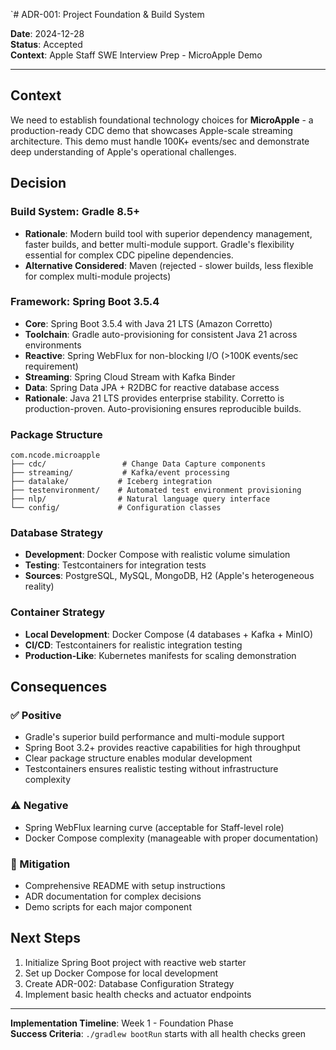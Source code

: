 `# ADR-001: Project Foundation & Build System

**Date**: 2024-12-28  
**Status**: Accepted  
**Context**: Apple Staff SWE Interview Prep - MicroApple Demo

---

## Context

We need to establish foundational technology choices for **MicroApple** - a production-ready CDC demo that showcases Apple-scale streaming architecture. This demo must handle 100K+ events/sec and demonstrate deep understanding of Apple's operational challenges.

## Decision

### Build System: **Gradle 8.5+**
- **Rationale**: Modern build tool with superior dependency management, faster builds, and better multi-module support. Gradle's flexibility essential for complex CDC pipeline dependencies.
- **Alternative Considered**: Maven (rejected - slower builds, less flexible for complex multi-module projects)

### Framework: **Spring Boot 3.5.4**
- **Core**: Spring Boot 3.5.4 with Java 21 LTS (Amazon Corretto)
- **Toolchain**: Gradle auto-provisioning for consistent Java 21 across environments
- **Reactive**: Spring WebFlux for non-blocking I/O (>100K events/sec requirement)
- **Streaming**: Spring Cloud Stream with Kafka Binder
- **Data**: Spring Data JPA + R2DBC for reactive database access
- **Rationale**: Java 21 LTS provides enterprise stability. Corretto is production-proven. Auto-provisioning ensures reproducible builds.

### Package Structure
```
com.ncode.microapple
├── cdc/                 # Change Data Capture components
├── streaming/           # Kafka/event processing 
├── datalake/           # Iceberg integration
├── testenvironment/    # Automated test environment provisioning
├── nlp/                # Natural language query interface
└── config/             # Configuration classes
```

### Database Strategy
- **Development**: Docker Compose with realistic volume simulation
- **Testing**: Testcontainers for integration tests
- **Sources**: PostgreSQL, MySQL, MongoDB, H2 (Apple's heterogeneous reality)

### Container Strategy
- **Local Development**: Docker Compose (4 databases + Kafka + MinIO)
- **CI/CD**: Testcontainers for realistic integration testing
- **Production-Like**: Kubernetes manifests for scaling demonstration

## Consequences

### ✅ Positive
- Gradle's superior build performance and multi-module support
- Spring Boot 3.2+ provides reactive capabilities for high throughput
- Clear package structure enables modular development
- Testcontainers ensures realistic testing without infrastructure complexity

### ⚠️ Negative  
- Spring WebFlux learning curve (acceptable for Staff-level role)
- Docker Compose complexity (manageable with proper documentation)

### 🔄 Mitigation
- Comprehensive README with setup instructions
- ADR documentation for complex decisions
- Demo scripts for each major component

## Next Steps
1. Initialize Spring Boot project with reactive web starter
2. Set up Docker Compose for local development
3. Create ADR-002: Database Configuration Strategy
4. Implement basic health checks and actuator endpoints

---

**Implementation Timeline**: Week 1 - Foundation Phase  
**Success Criteria**: `./gradlew bootRun` starts with all health checks green 